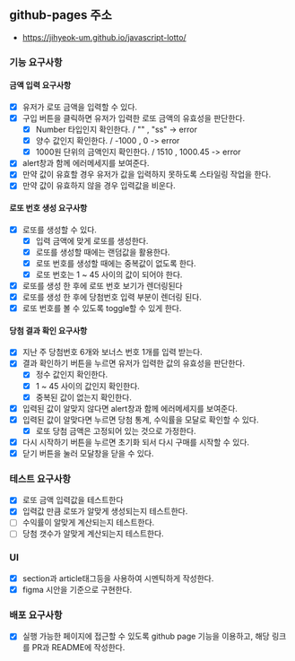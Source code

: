 ## github-pages 주소
- https://jihyeok-um.github.io/javascript-lotto/

### 기능 요구사항
#### 금액 입력 요구사항
- [x] 유저가 로또 금액을 입력할 수 있다.
- [x] 구입 버튼을 클릭하면 유저가 입력한 로또 금액의 유효성을 판단한다.
  - [x] Number 타입인지 확인한다. / "" , "ss" -> error
  - [x] 양수 값인지 확인한다. / -1000 , 0 -> error
  - [x] 1000원 단위의 금액인지 확인한다. / 1510 , 1000.45 -> error
- [x] alert창과 함께 에러메세지를 보여준다.
- [x] 만약 값이 유효할 경우 유저가 값을 입력하지 못하도록 스타일링 작업을 한다.
- [x] 만약 값이 유효하지 않을 경우 입력값을 비운다.

#### 로또 번호 생성 요구사항
- [x] 로또를 생성할 수 있다.
  - [x] 입력 금액에 맞게 로또를 생성한다.
  - [x] 로또를 생성할 때에는 랜덤값을 활용한다.
  - [x] 로또 번호를 생성할 때에는 중복값이 없도록 한다.
  - [x] 로또 번호는 1 ~ 45 사이의 값이 되어야 한다.
- [x] 로또를 생성 한 후에 로또 번호 보기가 렌더링된다
- [x] 로또를 생성 한 후에 당첨번호 입력 부분이 렌더링 된다.
- [x] 로또 번호를 볼 수 있도록 toggle할 수 있게 한다.

#### 당첨 결과 확인 요구사항
- [x] 지난 주 당첨번호 6개와 보너스 번호 1개를 입력 받는다.
- [x] 결과 확인하기 버튼을 누르면 유저가 입력한 값의 유효성을 판단한다.
  - [x] 정수 값인지 확인한다.
  - [x] 1 ~ 45 사이의 값인지 확인한다.
  - [x] 중복된 값이 없는지 확인한다.
- [x] 입력된 값이 알맞지 않다면 alert창과 함께 에러메세지를 보여준다. 
- [x] 입력된 값이 알맞다면 누르면 당첨 통계, 수익률을 모달로 확인할 수 있다.
  - [x] 로또 당첨 금액은 고정되어 있는 것으로 가정한다.
- [x] 다시 시작하기 버튼을 누르면 초기화 되서 다시 구매를 시작할 수 있다.
- [x] 닫기 버튼을 눌러 모달창을 닫을 수 있다.
 
### 테스트 요구사항

- [x] 로또 금액 입력값을 테스트한다
- [x] 입력값 만큼 로또가 알맞게 생성되는지 테스트한다.
- [ ] 수익률이 알맞게 계산되는지 테스트한다.
- [ ] 당첨 갯수가 알맞게 계산되는지 테스트한다.

### UI

- [x] section과 article태그등을 사용하여 시멘틱하게 작성한다.
- [x] figma 시안을 기준으로 구현한다.

### 배포 요구사항

- [X] 실행 가능한 페이지에 접근할 수 있도록 github page 기능을 이용하고, 해당 링크를 PR과 README에 작성한다.

